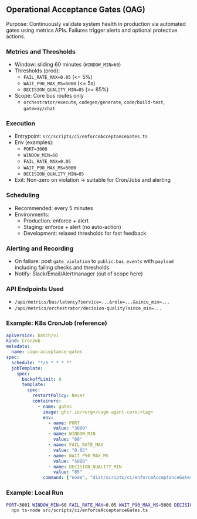 ## Operational Acceptance Gates (OAG)

Purpose: Continuously validate system health in production via automated gates using metrics APIs. Failures trigger alerts and optional protective actions.

### Metrics and Thresholds
- Window: sliding 60 minutes (`WINDOW_MIN=60`)
- Thresholds (prod):
  - `FAIL_RATE_MAX=0.05` (<= 5%)
  - `WAIT_P90_MAX_MS=5000` (<= 5s)
  - `DECISION_QUALITY_MIN=85` (>= 85%)
- Scope: Core bus routes only
  - `orchestrator/execute`, `codegen/generate`, `code/build-test`, `gateway/chat`

### Execution
- Entrypoint: `src/scripts/ci/enforceAcceptanceGates.ts`
- Env (examples):
  - `PORT=3000`
  - `WINDOW_MIN=60`
  - `FAIL_RATE_MAX=0.05`
  - `WAIT_P90_MAX_MS=5000`
  - `DECISION_QUALITY_MIN=85`
- Exit: Non-zero on violation → suitable for Cron/Jobs and alerting

### Scheduling
- Recommended: every 5 minutes
- Environments:
  - Production: enforce + alert
  - Staging: enforce + alert (no auto-action)
  - Development: relaxed thresholds for fast feedback

### Alerting and Recording
- On failure: post `gate_violation` to `public.bus_events` with `payload` including failing checks and thresholds
- Notify: Slack/Email/Alertmanager (out of scope here)

### API Endpoints Used
- `/api/metrics/bus/latency?service=...&role=...&since_min=...`
- `/api/metrics/orchestrator/decision-quality?since_min=...`

### Example: K8s CronJob (reference)
```yaml
apiVersion: batch/v1
kind: CronJob
metadata:
  name: cogo-acceptance-gates
spec:
  schedule: "*/5 * * * *"
  jobTemplate:
    spec:
      backoffLimit: 0
      template:
        spec:
          restartPolicy: Never
          containers:
            - name: gates
              image: ghcr.io/<org>/cogo-agent-core:<tag>
              env:
                - name: PORT
                  value: "3000"
                - name: WINDOW_MIN
                  value: "60"
                - name: FAIL_RATE_MAX
                  value: "0.05"
                - name: WAIT_P90_MAX_MS
                  value: "5000"
                - name: DECISION_QUALITY_MIN
                  value: "85"
              command: ["node", "dist/scripts/ci/enforceAcceptanceGates.js"]
```

### Example: Local Run
```bash
PORT=3001 WINDOW_MIN=60 FAIL_RATE_MAX=0.05 WAIT_P90_MAX_MS=5000 DECISION_QUALITY_MIN=85 \
  npx ts-node src/scripts/ci/enforceAcceptanceGates.ts
```


